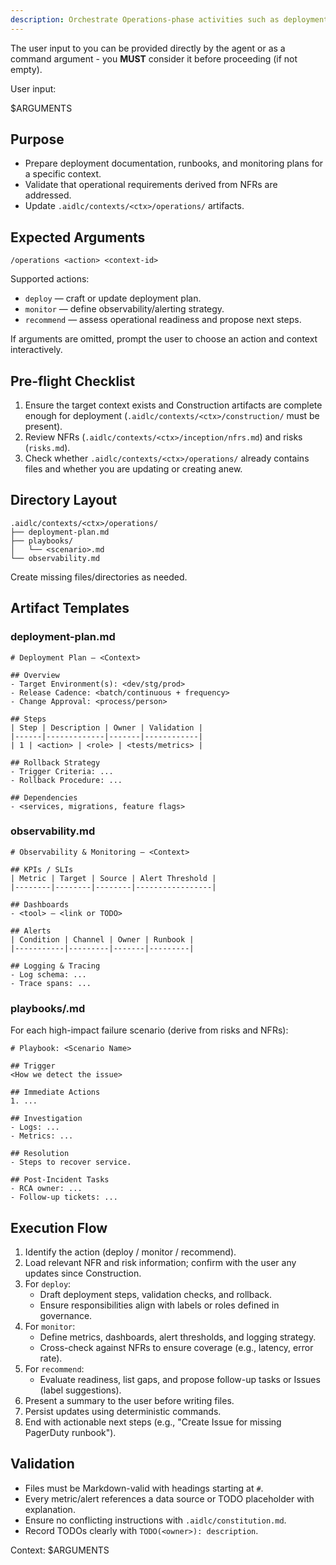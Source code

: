 ```yaml
---
description: Orchestrate Operations-phase activities such as deployment planning, playbook creation, and observability alignment for an existing context.
---
```


The user input to you can be provided directly by the agent or as a command argument - you **MUST** consider it before proceeding (if not empty).

User input:

$ARGUMENTS

## Purpose
- Prepare deployment documentation, runbooks, and monitoring plans for a specific context.
- Validate that operational requirements derived from NFRs are addressed.
- Update `.aidlc/contexts/<ctx>/operations/` artifacts.

## Expected Arguments
`/operations <action> <context-id>`

Supported actions:
- `deploy` — craft or update deployment plan.
- `monitor` — define observability/alerting strategy.
- `recommend` — assess operational readiness and propose next steps.

If arguments are omitted, prompt the user to choose an action and context interactively.

## Pre-flight Checklist
1. Ensure the target context exists and Construction artifacts are complete enough for deployment (`.aidlc/contexts/<ctx>/construction/` must be present).
2. Review NFRs (`.aidlc/contexts/<ctx>/inception/nfrs.md`) and risks (`risks.md`).
3. Check whether `.aidlc/contexts/<ctx>/operations/` already contains files and whether you are updating or creating anew.

## Directory Layout
```
.aidlc/contexts/<ctx>/operations/
├── deployment-plan.md
├── playbooks/
│   └── <scenario>.md
└── observability.md
```
Create missing files/directories as needed.

## Artifact Templates

### deployment-plan.md
```
# Deployment Plan — <Context>

## Overview
- Target Environment(s): <dev/stg/prod>
- Release Cadence: <batch/continuous + frequency>
- Change Approval: <process/person>

## Steps
| Step | Description | Owner | Validation |
|------|-------------|-------|------------|
| 1 | <action> | <role> | <tests/metrics> |

## Rollback Strategy
- Trigger Criteria: ...
- Rollback Procedure: ...

## Dependencies
- <services, migrations, feature flags>
```

### observability.md
```
# Observability & Monitoring — <Context>

## KPIs / SLIs
| Metric | Target | Source | Alert Threshold |
|--------|--------|--------|-----------------|

## Dashboards
- <tool> — <link or TODO>

## Alerts
| Condition | Channel | Owner | Runbook |
|-----------|---------|-------|---------|

## Logging & Tracing
- Log schema: ...
- Trace spans: ...
```

### playbooks/<scenario>.md
For each high-impact failure scenario (derive from risks and NFRs):
```
# Playbook: <Scenario Name>

## Trigger
<How we detect the issue>

## Immediate Actions
1. ...

## Investigation
- Logs: ...
- Metrics: ...

## Resolution
- Steps to recover service.

## Post-Incident Tasks
- RCA owner: ...
- Follow-up tickets: ...
```

## Execution Flow
1. Identify the action (deploy / monitor / recommend).
2. Load relevant NFR and risk information; confirm with the user any updates since Construction.
3. For `deploy`:
   - Draft deployment steps, validation checks, and rollback.
   - Ensure responsibilities align with labels or roles defined in governance.
4. For `monitor`:
   - Define metrics, dashboards, alert thresholds, and logging strategy.
   - Cross-check against NFRs to ensure coverage (e.g., latency, error rate).
5. For `recommend`:
   - Evaluate readiness, list gaps, and propose follow-up tasks or Issues (label suggestions).
6. Present a summary to the user before writing files.
7. Persist updates using deterministic commands.
8. End with actionable next steps (e.g., "Create Issue for missing PagerDuty runbook").

## Validation
- Files must be Markdown-valid with headings starting at `#`.
- Every metric/alert references a data source or TODO placeholder with explanation.
- Ensure no conflicting instructions with `.aidlc/constitution.md`.
- Record TODOs clearly with `TODO(<owner>): description`.

Context: $ARGUMENTS
